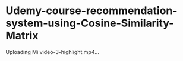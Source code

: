 # Udemy-course-recommendation-system-using-Cosine-Similarity-Matrix



Uploading Mi video-3-highlight.mp4…


